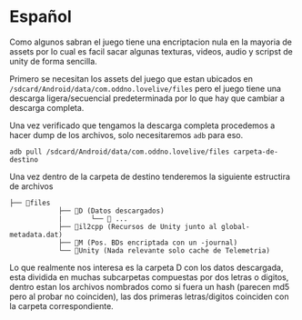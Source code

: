 # Español
Como algunos sabran el juego tiene una encriptacion nula en la mayoria de assets por lo cual es facil sacar algunas texturas, videos, audio y scripst de unity de forma sencilla.

Primero se necesitan los assets del juego que estan ubicados en `/sdcard/Android/data/com.oddno.lovelive/files` pero el juego tiene una descarga ligera/secuencial predeterminada por lo que hay que cambiar a descarga completa.

Una vez verificado que tengamos la descarga completa procedemos a hacer dump de los archivos, solo necesitaremos `adb` para eso.

`adb pull /sdcard/Android/data/com.oddno.lovelive/files carpeta-de-destino`

Una vez dentro de la carpeta de destino tenderemos la siguiente estructira de archivos

    ├── 📂files
     		    ├── 📂D (Datos descargados)
     		    |		└── 📂 ...
    		    ├── 📂il2cpp (Recursos de Unity junto al global-metadata.dat)
    		    ├── 📂M (Pos. BDs encriptada con un -journal)
    		    └── 📂Unity (Nada relevante solo cache de Telemetria)
				
				

Lo que realmente nos interesa es la carpeta D con los datos descargada, esta dividida en muchas subcarpetas compuestas por dos letras o digitos, dentro estan los archivos nombrados como si fuera un hash (parecen md5 pero al probar no coinciden), las dos primeras letras/digitos coinciden con la carpeta correspondiente.
